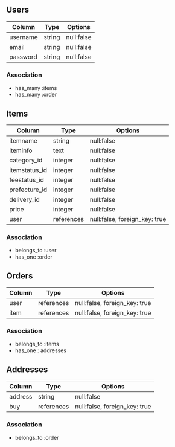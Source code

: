 ## Users

| Column   | Type   | Options    |
| -------- | ------ | ---------- |
| username | string | null:false |
| email    | string | null:false |
| password | string | null:false |

### Association
- has_many :items
- has_many :order

## Items

| Column      | Type        | Options                       |
| ----------- | ----------  | ----------------------------- |
| itemname    | string      | null:false                    |
| iteminfo    | text        | null:false                    |
| category_id | integer     | null:false                    |
|itemstatus_id| integer     | null:false                    |
| feestatus_id| integer     | null:false                    |
|prefecture_id| integer     | null:false                    |
| delivery_id | integer     | null:false                    |
| price       | integer     | null:false                    |
| user        | references  | null:false, foreign_key: true |

### Association
- belongs_to :user
- has_one :order

## Orders

|Column| Type       | Options                       |
| ---- | ---------- | ----------------------------- |
| user | references | null:false, foreign_key: true |
| item | references | null:false, foreign_key: true |

### Association
- belongs_to :items
- has_one : addresses

## Addresses

|Column|Type|Options|
| ------   | ---------- | ----------------------------- |
| address  | string     | null:false                    |
| buy      | references | null:false, foreign_key: true |

### Association
- belongs_to :order